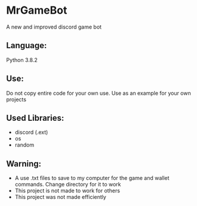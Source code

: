 # MrGameBot
A new and improved discord game bot

## Language:
Python 3.8.2

## Use:
Do not copy entire code for your own use. Use as an example for your own projects

## Used Libraries:
- discord (.ext)
- os
- random

## Warning:
- A use .txt files to save to my computer for the game and wallet commands. Change directory for it to work
- This project is not made to work for others
- This project was not made efficiently
